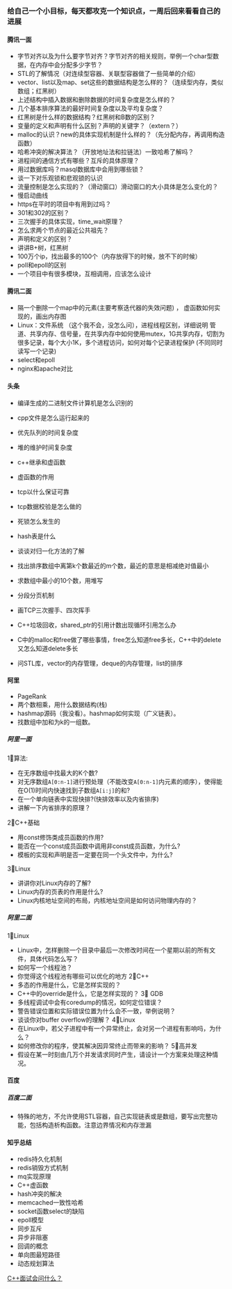 ### 给自己一个小目标，每天都攻克一个知识点，一周后回来看看自己的进展
#### 腾讯一面
* 字节对齐以及为什么要字节对齐？字节对齐的相关规则，举例一个char型数据，在内存中会分配多少字节？
* STL的了解情况（对连续型容器、关联型容器做了一些简单的介绍）
* vector、list以及map、set这些的数据结构是怎么样的？（连续型内存，类似数组；红黑树）
* 上述结构中插入数据和删除数据的时间复杂度是怎么样的？
* 几个基本排序算法的最好时间复杂度以及平均复杂度？
* 红黑树是什么样的数据结构？红黑树和B数的区别？
* 变量的定义和声明有什么区别？声明的关键字？（extern？）
* malloc的认识？new的具体实现机制是什么样的？（先分配内存，再调用构造函数）
* 哈希冲突的解决算法？（开放地址法和拉链法）一致哈希了解吗？
* 进程间的通信方式有哪些？互斥的具体原理？
* 用过数据库吗？masql数据库中会用到哪些锁？
* 谈一下对乐观锁和悲观锁的认识
* 流量控制是怎么实现的？（滑动窗口）滑动窗口的大小具体是怎么变化的？
* 慢启动曲线
* https在平时的项目中有用到过吗？
* 301和302的区别？
* 三次握手的具体实现，time_wait原理？
* 怎么求两个节点的最近公共祖先？
* 声明和定义的区别？
* 讲讲B+树，红黑树
* 100万个ip，找出最多的100个（内存放得下的时候，放不下的时候）
* poll和epoll的区别
* 一个项目中有很多模块，互相调用，应该怎么设计
#### 腾讯二面
* 隔一个删除一个map中的元素(主要考察迭代器的失效问题) ， 虚函数如何实现的，画出内存图
* Linux：文件系统 （这个我不会，没怎么问），进程线程区别，详细说明 管道、共享内存、信号量，在共享内存中如何使用mutex，1G共享内存，切割为很多记录，每个大小1K，多个进程访问，如何对每个记录进程保护 (不同同时读写一个记录)
* select和epoll
* nginx和apache对比

#### 头条
* 编译生成的二进制文件计算机是怎么识别的 
* cpp文件是怎么运行起来的 
* 优先队列的时间复杂度 
* 堆的维护时间复杂度 
* c++继承和虚函数 
* 虚函数的作用 
* tcp以什么保证可靠 

* tcp数据校验是怎么做的 
* 死锁怎么发生的 
* hash表是什么 
* 谈谈对归一化方法的了解
* 找出排序数组中离第k个数最近的m个数，最近的意思是相减绝对值最小
* 求数组中最小的10个数，用堆写
* 分段分页机制
* 画TCP三次握手、四次挥手
* C++垃圾回收，shared_ptr的引用计数出现循环引用怎么办
* C中的malloc和free做了哪些事情，free怎么知道free多长，C++中的delete又怎么知道delete多长
* 问STL库，vector的内存管理，deque的内存管理，list的排序

#### 阿里
* PageRank
* 两个数相乘，用什么数据结构(栈)
* hashmap源码（我没看）。hashmap如何实现（广义链表）。
* 找数组中加和为k的一组数。
##### 阿里一面
1⃣️算法:
* 在无序数组中找最大的K个数?
* 对无序数组`A[0:n-1]`进行预处理（不能改变`A[0:n-1]`内元素的顺序），使得能在O(1)时间内快速找到子数组`A[i:j]`的和?
* 在一个单向链表中实现快排?(快排效率以及内省排序)
* 讲解一下内省排序的原理？

2⃣️C++基础
* 用const修饰类成员函数的作用?
* 能否在一个const成员函数中调用非const成员函数，为什么?
* 模板的实现和声明是否一定要在同一个头文件中，为什么? 

3⃣️Linux
* 讲讲你对Linux内存的了解?
* Linux内存的页表的作用是什么?
* Linux内核地址空间的布局，内核地址空间是如何访问物理内存的？

##### 阿里二面
1⃣️Linux
* Linux中，怎样删除一个目录中最后一次修改时间在一个星期以前的所有文件，具体代码怎么写？
* 如何写一个线程池？
* 你觉得这个线程池有哪些可以优化的地方
2⃣️C++
* 多态的作用是什么，它是怎样实现的？
* C++中的override是什么，它是怎样实现的？
3⃣️ GDB
* 多线程调试中会有coredump的情况，如何定位错误？
* 警告错误位置和实际错误位置为什么会不一致，举例说明？
* 谈谈你对buffer overflow的理解？
4⃣️Linux
* 在Linux中，若父子进程中有一个异常终止，会对另一个进程有影响吗，为什么？
* 如何修改你的程序，使其解决因异常终止而带来的影响？
5⃣️高并发
* 假设在某一时刻由几万个并发请求同时产生，请设计一个方案来处理这种情况。

#### 百度
##### 百度二面
* 特殊的地方，不允许使用STL容器，自己实现链表或是数组，要写出完整功能，包括构造析构函数。注意边界情况和内存泄漏

#### 知乎总结
* redis持久化机制
* redis销毁方式机制
* mq实现原理
* C++虚函数
* hash冲突的解决
* memcached一致性哈希
* socket函数select的缺陷
* epoll模型
* 同步互斥
* 异步非阻塞
* 回调的概念
* 单向图最短路径
* 动态规划算法

[C++面试会问什么？](https://www.zhihu.com/people/starktony/activities)